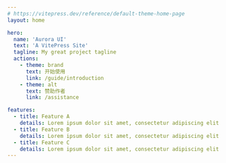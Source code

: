 ```yaml
---
# https://vitepress.dev/reference/default-theme-home-page
layout: home

hero:
  name: 'Aurora UI'
  text: 'A VitePress Site'
  tagline: My great project tagline
  actions:
    - theme: brand
      text: 开始使用
      link: /guide/introduction
    - theme: alt
      text: 赞助作者
      link: /assistance

features:
  - title: Feature A
    details: Lorem ipsum dolor sit amet, consectetur adipiscing elit
  - title: Feature B
    details: Lorem ipsum dolor sit amet, consectetur adipiscing elit
  - title: Feature C
    details: Lorem ipsum dolor sit amet, consectetur adipiscing elit
---
```

